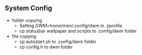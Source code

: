 ## System Config
- folder copying
    - Setting $DWM=$home/men/.config/dwm in .zprofile
    - cp statusbar wallpaper and scripts to .config/dwm folder
- file copying
    - cp autostart.sh to .config/dwm folder
    - cp config.h to dwm folder
